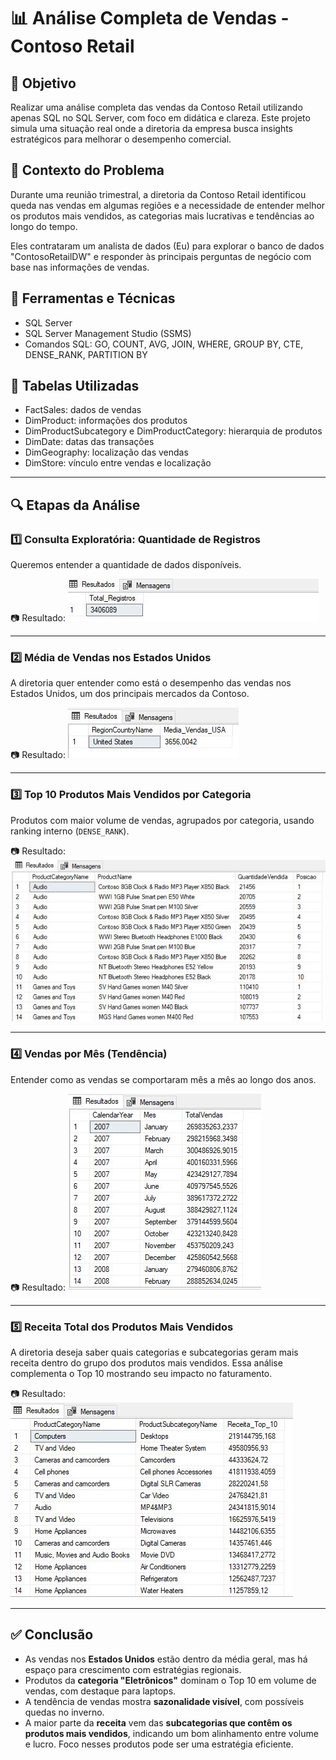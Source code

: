 # 📊 Análise Completa de Vendas - Contoso Retail

## 🧠 Objetivo
Realizar uma análise completa das vendas da Contoso Retail utilizando apenas SQL no SQL Server, com foco em didática e clareza. 
Este projeto simula uma situação real onde a diretoria da empresa busca insights estratégicos para melhorar o desempenho comercial.

## 🏢 Contexto do Problema
Durante uma reunião trimestral, a diretoria da Contoso Retail identificou queda nas vendas em algumas regiões e a necessidade de entender melhor os produtos mais vendidos, as categorias mais lucrativas e tendências ao longo do tempo.

Eles contrataram um analista de dados (Eu) para explorar o banco de dados "ContosoRetailDW" e responder às principais perguntas de negócio com base nas informações de vendas.

## 🔧 Ferramentas e Técnicas
- SQL Server
- SQL Server Management Studio (SSMS)
- Comandos SQL: GO, COUNT, AVG, JOIN, WHERE, GROUP BY, CTE, DENSE_RANK, PARTITION BY 

## 📂 Tabelas Utilizadas
- FactSales: dados de vendas
- DimProduct: informações dos produtos
- DimProductSubcategory e DimProductCategory: hierarquia de produtos
- DimDate: datas das transações
- DimGeography: localização das vendas
- DimStore: vínculo entre vendas e localização

---

## 🔍 Etapas da Análise

### 1️⃣ Consulta Exploratória: Quantidade de Registros
Queremos entender a quantidade de dados disponíveis.

📷 Resultado:
![Consulta 1](imagens/consulta1_total_registros.JPG)

---

### 2️⃣ Média de Vendas nos Estados Unidos
A diretoria quer entender como está o desempenho das vendas nos Estados Unidos, um dos principais mercados da Contoso.

📷 Resultado:
![Consulta 2](imagens/consulta2_media_usa.jpg)

---

### 3️⃣ Top 10 Produtos Mais Vendidos por Categoria
Produtos com maior volume de vendas, agrupados por categoria, usando ranking interno (`DENSE_RANK`).

📷 Resultado:
![Consulta 3](imagens/consulta3_top10_produtos_categoria.jpg)

---

### 4️⃣ Vendas por Mês (Tendência)
Entender como as vendas se comportaram mês a mês ao longo dos anos.

📷 Resultado:
![Consulta 4](imagens/consulta4_vendas_mensais.jpg)

---

### 5️⃣ Receita Total dos Produtos Mais Vendidos
A diretoria deseja saber quais categorias e subcategorias geram mais receita dentro do grupo dos produtos mais vendidos. Essa análise complementa o Top 10 mostrando seu impacto no faturamento.

📷 Resultado:
![Consulta 5](imagens/consulta5_receita_top10.jpg)

---

## ✅ Conclusão

- As vendas nos **Estados Unidos** estão dentro da média geral, mas há espaço para crescimento com estratégias regionais.
- Produtos da **categoria "Eletrônicos"** dominam o Top 10 em volume de vendas, com destaque para laptops.
- A tendência de vendas mostra **sazonalidade visível**, com possíveis quedas no inverno.
- A maior parte da **receita** vem das **subcategorias que contêm os produtos mais vendidos**, indicando um bom alinhamento entre volume e lucro. Foco nesses produtos pode ser uma estratégia eficiente.
